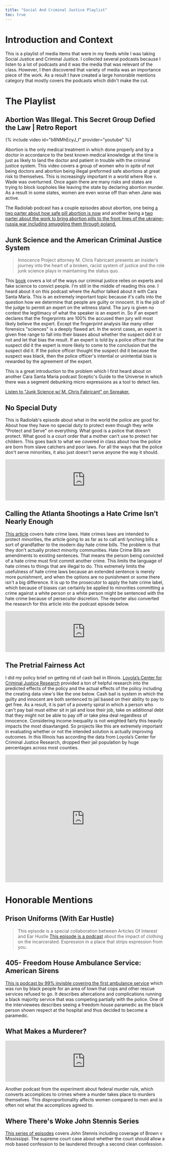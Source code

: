 ```yaml
---
title: "Social And Criminal Justice Playlist"
toc: true
---
```

# Introduction and Context

This is a playlist of media items that were in my feeds while I was taking Social Justice and Criminal Justice. I collected several podcasts because I listen to a lot of podcasts and it was the media that was relevant of the class. However, I then discovered that variety of media was an importance piece of the work. As a result I have created a large honorable mentions category that mostly covers the podcasts which didn't make the cut.
  
# The Playlist

## Abortion Was Illegal. This Secret Group Defied the Law | Retro Report

{% include video id="b8NMhEcyJ_I" provider="youtube" %}

Abortion is the only medical treatment in which done properly and by a doctor in accordance to the best known medical knowledge at the time is just as likely to land the doctor and patient in trouble with the criminal justice system. This video covers a group of women who in spite of not being doctors and abortion being illegal preformed safe abortions at great risk to themselves. This is increasingly important in a world where Roe v. Wade was overturned. Once again there are many risks and states are trying to block loopholes like leaving the state by declaring abortion murder. As a result in some states, women are even worse off than when Jane was active.

The Radiolab podcast has a couple episodes about abortion, one being [a two parter about how safe pill abortion is now](https://radiolab.org/podcast/no-touch-abortion) and another being a [two parter about the work to bring abortion pills to the front lines of the ukraine-russia war including smuggling them through poland.](https://radiolab.org/podcast/ukraine-under-counter)

  

## Junk Science and the American Criminal Justice System

> Innocence Project attorney M. Chris Fabricant presents an insider’s journey into the heart of a broken, racist system of justice and the role junk science plays in maintaining the status quo.

This [book](https://www.amazon.com/Science-American-Criminal-Justice-System-ebook/dp/B09MTZ6Q13/ref=tmm_kin_swatch_0?_encoding=UTF8&qid=1693805487) covers a lot of the ways our criminal justice relies on experts and fake science to convict people. I'm still in the middle of reading this one. I heard about it on this podcast where the Author talked about it with Cara Santa Maria. This is an extremely important topic because it's calls into the question how we determine that people are guilty or innocent. It is the job of the judge to permit an expert on the witness stand. The jury is given no context the legitimacy of what the speaker is an expert in. So if an expert declares that the fingerprints are 100% the accused then jury will most likely believe the expert. Except the fingerprint analysis like many other forensics "sciences" is a deeply flawed art. In the worst cases, an expert is given free range to fall into their biases about whether the suspect did it or not and let that bias the result. If an expert is told by a police officer that the suspect did it the expert is more likely to come to the conclusion that the suspect did it. If the police officer thought the suspect did it because the suspect was black, then the police officer's intential or unintential bias is rewarded by the agreement of the expert. 

This is a great introduction to the problem which I first heard about on another Cara Santa Maria podcast Sceptic's Guide to the Universe in which there was a segment debunking micro expressions as a tool to detect lies.

<a class="spreaker-player" href="https://www.spreaker.com/user/carasantamaria/chris-fabricant" data-resource="episode_id=56754504" data-theme="light" data-playlist="false" data-cover="https://d3wo5wojvuv7l.cloudfront.net/images.spreaker.com/original/7f8917866077b16caeab2c753c62e8b9.jpg" data-width="100%" data-height="400px">Listen to "Junk Science w/ M. Chris Fabricant" on Spreaker.</a><script async src="https://widget.spreaker.com/widgets.js"></script>

  

## No Special Duty
This is Radiolab's episode about what in the world the police are good for. About how they have no special duty to protect even though they write "Protect and Serve" on everything. What good is a police that doesn't protect. What good is a court order that a mother can't use to protect her childern. This goes back to what we covered in class about how the police are born from slave catchers and poor laws. For all the ways that the police don't serve minorities, it also just doesn't serve anyone the way it should. 

<iframe frameborder="0" scrolling="no" height="130" width="100%" src="https://www.wnyc.org/widgets/ondemand_player/wnycstudios/#file=/audio/json/1219051/&share=1"></iframe>

  

## Calling the Atlanta Shootings a Hate Crime Isn’t Nearly Enough

[This article](https://www.theatlantic.com/culture/archive/2021/03/calling-the-atlanta-shootings-a-hate-crime-isnt-enough/618385/) covers hate crime laws. Hate crimes laws are intended to protect minorities, the article going to as far as to call anti lynching bills a sort of grandfather to the modern day hate crime bills. The problem is that they don't actually protect minority communities. Hate Crime Bills are amendments to existing sentences. That means the person being convicted of a hate crime must first commit another crime. This limits the language of hate crimes to things that are illegal to do. This extremely limits the usefulness of hate crime laws because an extended sentence is merely more punishment, and when the options are no punishment or some there isn't a big difference. It is up to the prosecutor to apply the hate crime label, which because of biases can certainly be applied to minorities committing a crime against a white person or a white person might be sentenced with the hate crime because of persecutor discretion. The reporter also converted the research for this article into the podcast episode below.

<iframe frameborder="0" scrolling="no" height="130" width="100%" src="https://www.wnyc.org/widgets/ondemand_player/wnycstudios/#file=/audio/json/1121721/&share=1"></iframe>

  

## The Pretrial Fairness Act

I did my policy brief on getting rid of cash bail in Illinois. [Loyola’s Center for Criminal Justice Research](https://loyolaccj.org/pfa/blog) provided a ton of helpful research into the predicted effects of the policy and the actual effects of the policy including the creating data view's like the one below. Cash bail is system in which the guilty and innocent are both sentenced to jail based on their ability to pay to get free. As a result, it is part of a poverty spiral in which a person who can't pay bail must either sit in jail and lose their job, take on additional debt that they might not be able to pay off or take plea deal regardless of innocence. Considering income inequality is not weighted fairly this heavily impacts the most disavtanged. So projects like this are extremely important in evaluating whether or not the intended solution is actually improving outcomes. In this Illinois has according the data from Loyola’s Center for Criminal Justice Research, dropped their jail population by huge percentages across most counties.  

<iframe scrolling="no" frameborder="0" width="99%" id="datawrapper-chart-a72v2" title="The Cook County jail population decreased 12% in the month after PFA implementation." src="https://datawrapper.dwcdn.net/a72v2/3/" height="403"></iframe>

# Honorable Mentions

## Prison Uniforms (With Ear Hustle)

> This episode is a special collaboration between Articles Of Interest and Ear Hustle
[This episode is a podcast](https://play.prx.org/listen?ge=prx_187_b6d880f5-aae3-4ef9-afa4-977e6fd05a3d&uf=https%3A%2F%2Ffeed.articlesofinterest.club%2F) about the impact of clothing on the incarcerated. Expression in a place that strips expression from you.

## 405- Freedom House Ambulance Service: American Sirens

[This is podcast by 99% invisble covering the first ambulance service](https://overcast.fm/+yIOyj5xQw) which was run by black people for an area of town that cops and other rescue services refused to go. It describes altercations and complications running a black majority service that was competing partially with the police. One of the interviewees describes seeing a freedom house paramedic as the black person shown respect at the hospital and thus decided to become a paramedic.

  

## What Makes a Murderer?

<iframe frameborder="0" scrolling="no" height="130" width="100%" src="https://www.wnyc.org/widgets/ondemand_player/wnycstudios/#file=/audio/json/1103862/&share=1"></iframe>

Another podcast from the experiment about federal murder rule, which converts accomplices to crimes where a murder takes place to murders themselves. This disproportionality affects women compared to men and is often not what the accomplices agreed to.

  

## Where There's Woke John Stennis Series
[This series of episodes](https://player.fm/series/where-theres-woke/wtw20-kemper-proves-itself) covers John Stennis including coverage of Brown v Mississippi. The supreme court case about whether the court should allow a mob based confession to be laundered through a second clean confession.